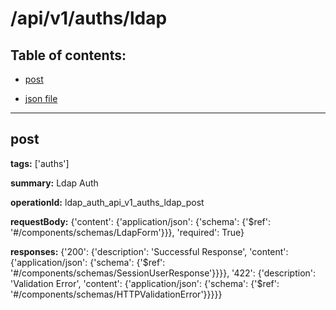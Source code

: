 # /api/v1/auths/ldap

## Table of contents:
- [post](#post)

- [json file](./_api_v1_auths_ldap.json)

---
<a name="post"></a>
## post

**tags:** ['auths']

**summary:** Ldap Auth

**operationId:** ldap_auth_api_v1_auths_ldap_post

**requestBody:** {'content': {'application/json': {'schema': {'$ref': '#/components/schemas/LdapForm'}}}, 'required': True}

**responses:** {'200': {'description': 'Successful Response', 'content': {'application/json': {'schema': {'$ref': '#/components/schemas/SessionUserResponse'}}}}, '422': {'description': 'Validation Error', 'content': {'application/json': {'schema': {'$ref': '#/components/schemas/HTTPValidationError'}}}}}

